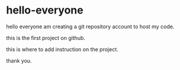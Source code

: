 # hello-everyone
hello everyone am creating a git repository account to host my code.

this is the first project on github.

this is where to add instruction on the project.

thank you.

